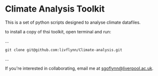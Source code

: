 # Climate Analysis Toolkit 

This is a set of python scripts designed to analyse climate datafiles.

to install a copy of thsi toolkit, open terminal and run:

...

	git clone git@github.com:livflynn/Climate-analysis.git

...

If you're interested in collaborating, email me at sgoflynn@liverpool.ac.uk.
